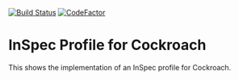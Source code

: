 [![Build Status](https://travis-ci.com/SpokeyWheeler/inspec-cockroach.svg?branch=master)](https://travis-ci.com/SpokeyWheeler/inspec-cockroach)
[![CodeFactor](https://www.codefactor.io/repository/github/spokeywheeler/inspec-cockroach/badge)](https://www.codefactor.io/repository/github/spokeywheeler/inspec-cockroach)

# InSpec Profile for Cockroach

This shows the implementation of an InSpec profile for Cockroach.
